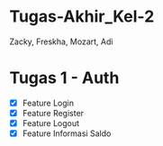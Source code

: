 # Tugas-Akhir_Kel-2
Zacky, Freskha, Mozart, Adi

# Tugas 1 - Auth
- [x] Feature Login
- [x] Feature Register
- [x] Feature Logout
- [x] Feature Informasi Saldo
